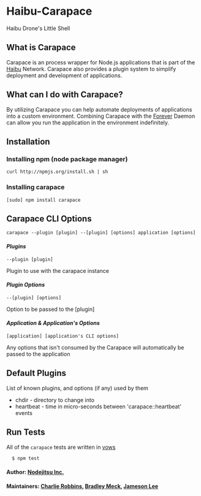 # Haibu-Carapace

Haibu Drone's Little Shell
## What is Carapace

Carapace is an process wrapper for Node.js applications that is part of the [Haibu][1] Network.
Carapace also provides a plugin system to simplify deployment and development of applications.
## What can I do with Carapace?

By utilizing Carapace you can help automate deployments of applications into a custom environment.
Combining Carapace with the [Forever][3] Daemon can allow you run the application in the environment indefinitely.
## Installation

### Installing npm (node package manager)
```shell
curl http://npmjs.org/install.sh | sh
```

### Installing carapace
```shell
[sudo] npm install carapace
```

## Carapace CLI Options

`carapace --plugin [plugin] --[plugin] [options] application [options]`

#### *Plugins*
`--plugin [plugin]`

Plugin to use with the carapace instance

#### *Plugin Options*
`--[plugin] [options]`

Option to be passed to the [plugin]

#### *Application & Application's Options*
`[application] [application's CLI options]`

Any options that isn't consumed by the Carapace will automatically be passed to the application

## Default Plugins
List of known plugins, and options (if any) used by them

* chdir - directory to change into 
* heartbeat - time in micro-seconds between 'carapace::heartbeat' events

## Run Tests
All of the `carapace` tests are written in [vows][4]

``` bash
  $ npm test
```

#### Author: [Nodejitsu Inc.](http://www.nodejitsu.com)
#### Maintainers: [Charlie Robbins](https://github.com/indexzero),  [Bradley Meck](https://github.com/bmeck), [Jameson Lee](https://github.com/drjackal)

[1]:https://github.com/nodejitsu/haibu
[3]:https://github.com/indexzero/forever
[4]:https://github.com/cloudhead/vows